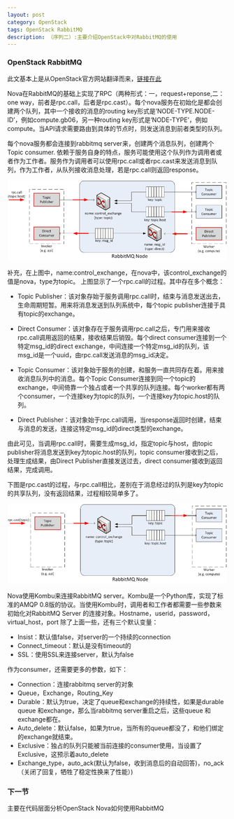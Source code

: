 ```yaml
---
layout: post
category: OpenStack
tags: OpenStack RabbitMQ
description: （序列二）:主要介绍OpenStack中对RabbitMQ的使用
---
```


### OpenStack RabbitMQ

此文基本上是从OpenStack官方网站翻译而来，[链接在此](http://docs.openstack.org/developer/nova/devref/rpc.html)

Nova在RabbitMQ的基础上实现了RPC（两种形式：一，request+reponse,二：one way，前者是rpc.call，后者是rpc.cast）。每个nova服务在初始化是都会创建两个队列，其中一个接收的消息的routing key形式是’NODE-TYPE.NODE-ID’，例如compute.gb06，另一种routing key形式是‘NODE-TYPE’，例如compute。当API请求需要路由到具体的节点时，则发送消息到前者类型的队列。

每个nova服务都会连接到rabbitmq server来，创建两个消息队列，创建两个Topic consumer. 依赖于服务自身的特点，服务可能使用这个队列作为调用者或者作为工作者。服务作为调用者可以使用rpc.call或者rpc.cast来发送消息到队列，作为工作者，从队列接收消息处理，若是rpc.call则返回response。

<img src="/assets/img/OpenStack_RabbitMQNode.png" atl="OpenStack RabbitMQ Node" width="700px"/>

补充，在上图中，name:control_exchange，在nova中，该control_exchange的值是nova，type为topic。
上图显示了一个rpc.call的过程。其中存在多个概念：

* Topic Publisher：该对象存始于服务调用rpc.call时，结束与消息发送出去，生命周期短暂。用来将消息发送到队列系统中，每个topic publisher连接于具有topic的exchange。

* Direct Consumer：该对象存在于服务调用rpc.call之后，专门用来接收rpc.call调用返回的结果，接收结果后销毁。每个direct consumer连接到一个特定msg_id的direct exchange，中间连接一个特定msg_id的队列，该msg_id是一个uuid，由rpc.call发送消息的msg_id决定。

* Topic Consumer：该对象始于服务的创建，和服务一直共同存在着。用来接收消息队列中的消息。每个Topic Consumer连接到同一个topic的exchange，中间倚靠一个独占或者一个共享的队列连接。每个worker都有两个consumer，一个连接key为topic的队列，一个连接key为topic.host的队列。

* Direct Publisher：该对象始于rpc.call调用，当response返回时创建，结束与消息的发送，连接这特定msg_id的direct类型的exchange。

由此可见，当调用rpc.call时，需要生成msg_id，指定topic与host，由topic publisher将消息发送到key为topic.host的队列，topic consumer接收到之后，处理生成结果，由Direct Publisher直接发送过去，direct consumer接收到返回结果，完成调用。


下图是rpc.cast的过程，与rpc.call相比，差别在于消息经过的队列是key为topic的共享队列，没有返回结果，过程相较简单多了。

<img src="/assets/img/OpenStack_RabbitMQNode2.png" atl="OpenStack RabbitMQ Node2" width="700px"/>

Nova使用Kombu来连接RabbitMQ server。Kombu是一个Python库，实现了标准的AMQP 0.8版的协议。当使用Kombu时，调用者和工作者都需要一些参数来初始化对RabbitMQ Server 的连接对象。Hostname，userid，password，virtual_host，port
除了上面一些，还有三个默认变量：
* Insist：默认值false，对server的一个持续的connection
* Connect_timeout：默认是没有timeout的
* SSL：使用SSL来连接server，默认为false

作为consumer，还需要更多的参数，如下：
* Connection：连接rabbitmq server的对象
* Queue，Exchange，Routing_Key
* Durable：默认为true，决定了queue和exchange的持续性，如果是durable queue 和exchange，那么当rabbitmq server重启之后，这些queue 和exchange都在。
* Auto_delete：默认false，如果为true，当所有的queue都没了，和他们绑定的exchange就结束。
* Exclusive：独占的队列只能被当前连接的consumer使用，当设置了Exclusive，这预示着auto_delete
* Exchange_type，auto_ack(默认为false，收到消息后的自动回答)，no_ack（关闭了回复，牺牲了稳定性换来了性能）)

### 下一节

主要在代码层面分析OpenStack Nova如何使用RabbitMQ
